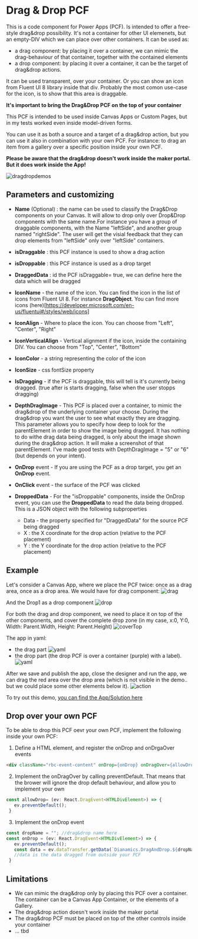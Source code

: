 # Drag & Drop PCF

This is a code component for Power Apps (PCF). Is intended to offer a free-style drag&drop possibility.
It's not a container for other UI elemenets, but an empty-DIV which we can place over other containers. 
It can be used as:
 - a drag component: by placing it over a container, we can mimic the drag-behaviour of that container, together with the contained elements
 - a drop component: by placing it over a container, it can be the target of drag&drop actions.
 

It can be used transparent, over your container. Or you can show an icon from Fluent UI 8 library inside that div. Probably the most comon use-case for the icon, is to show that this area is draggable.

**It's important to bring the Drag&Drop PCF on the top of your container**

This PCF is intended to be used inside Canvas Apps or Custom Pages, but in my tests worked even inside model-driven forms.

You can use it as both a source and a target of a drag&drop action, but you can use it also in combination with your own PCF.
For instance: to drag an item from a gallery over a specific position inside your own PCF.

**Please be aware that the drag&drop doesn't work inside the maker portal. But it does work inside the App!**

![dragdropdemos](./Images/MainDemoBackground.png)

 ## Parameters and customizing

 - **Name** (Optional) : the name can be used to classify the Drag&Drop components on your Canvas. It will allow to drop only over Drop&Drop components with the same name.For instance you have a group of draggable components, with the Name "leftSide", and another group named "rightSide". The user will get the visial feedback that they can drop elements from "leftSide" only over "leftSide" containers.
 - **isDraggable** : this PCF instance is used to show a drag action
 - **isDroppable** : this PCF instance is used as a drop target
 - **DraggedData** : id the PCF isDraggable= true, we can define here the data which will be dragged
 - **IconName** - the name of the icon. You can find the icon in the list of icons from Fluent UI 8. For instance **DragObject**. You can find more icons (here)[https://developer.microsoft.com/en-us/fluentui#/styles/web/icons]
 - **IconAlign** - Where to place the icon. You can choose from "Left", "Center", "Right"
 - **IconVerticalAlign** - Vertical alignment if the icon, inside the containing DIV. You can choose from "Top", "Center", "Bottom"
 - **IconColor** - a string representing the color of the icon
 - **IconSize** - css fontSize property
 - **IsDragging** - if the PCF is draggable, this will tell is it's currently being dragged. (true after is starts dragging, false when the user stopps dragging)
 - **DepthDragImage** - This PCF is placed over a container, to mimic the drag&drop of the underlying container your choose. During the drag&drop you want the user to see what exactly they are dragging. This parameter allows you to specify how deep to look for the parentElement in order to show the image being dragged. It has nothing to do withe drag data being dragged, is only about the image shown during the drag&drop action. It will make a screenshot of that parentElement. I've made good tests with DepthDragImage = "5" or "6" (but depends on your intent).

 - **OnDrop** event -  If you are using the PCF as a drop target, you get an **OnDrop** event. 
 - **OnClick** event - the surface of the PCF was clicked

 - **DroppedData** -  For the "isDroppable" components, inside the OnDrop event, you can use the **DroppedData** to read the data being dropped. This is a JSON object with the following subproperties
    - Data - the property specified for "DraggedData" for the source PCF being dragged
    - X : the X coordinate for the drop action (relative to the PCF placement)
    - Y : the Y coordinate for the drop action (relative to the PCF placement)

## Example

Let's consider a Canvas App, where we place the PCF twice: once as a drag area, once as a drop area.
We would have for drag component:
![drag](./Images/imageDemoDrag.png)

And the Drop1 as a drop component
![drop](./Images/imageDemoDrop.png)

For both the drag and drop component, we need to place it on top of the other components, and cover the complete drop zone (in my case, x:0, Y:0, Width: Parent.Width, Height: Parent.Height)
![coverTop](./Images/imageDemoDrop_OnTop.png)

The app in yaml:

- the drag part
![yaml](./Images/Yaml_drag.png)
- the drop part (the drop PCF is over a container (purple) with a label). 
![yaml](./Images/yaml_drop.png)

After we save and publish the app, close the designer and run the app, we can drag the red area over the drop area (which is not visible in the demo.. but we could place some other elements below it).
![action](./Images/DragAndDropPCFDemo.gif)

To try out this demo, [you can find the App/Solution here](./DemoApp/DragAndDropDemo_1_0_0_1.zip) 
 
 ## Drop over your own PCF

 To be able to drop this PCF oevr your own PCF, implement the following inside your own PCF:
 1. Define a HTML element, and register the onDrop and onDrgaOver events
 ```html
 <div className="rbc-event-content" onDrop={onDrop} onDragOver={allowDrop} ></div>
 ```
 2. Implement the onDragOver by calling preventDefault. That means that the brower will ignore the drop default behaviour, and allow you to implement your own
 ```javascript
 const allowDrop= (ev: React.DragEvent<HTMLDivElement>) => {    
    ev.preventDefault();    
  }
 ```
 3. Implement the onDrop event
 ```javascript
 const dropName = ""; //drag&drop name here
 const onDrop = (ev: React.DragEvent<HTMLDivElement>) => {
    ev.preventDefault();
    const data = ev.dataTransfer.getData(`Dianamics.DragAndDrop.${dropName}`);
    //data is the data dragged from outside your PCF
  }
 ```



 ## Limitations

 - We can mimic the drag&drop only by placing this PCF over a container. The container can be a Canvas App Container, or the elements of a Gallery.
 - The drag&drop action doesn't work inside the maker portal
 - The drag&drop PCF must be placed on top of the other controls inside your container
 - ... tbd
